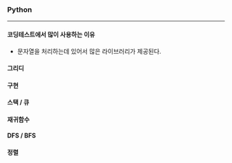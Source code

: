 ### Python
___
#### 코딩테스트에서 많이 사용하는 이유
- 문자열을 처리하는데 있어서 많은 라이브러리가 제공된다.

#### 그리디

#### 구현

#### 스택 / 큐

#### 재귀함수

#### DFS / BFS

#### 정렬
